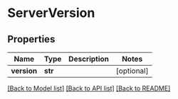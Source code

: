 # ServerVersion

## Properties
Name | Type | Description | Notes
------------ | ------------- | ------------- | -------------
**version** | **str** |  | [optional]

[[Back to Model list]](../README.md#documentation-for-models) [[Back to API list]](../README.md#documentation-for-api-endpoints) [[Back to README]](../README.md)


